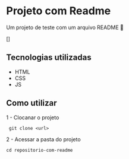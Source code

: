 # Projeto com Readme
Um projeto de teste com um arquivo README 🚀

[<img scr="" alt="">]

## Tecnologias utilizadas
- HTML
- CSS
- JS

## Como utilizar

 1 - Clocanar o projeto

```
 git clone <url>
 ```

 2 - Acessar a pasta do projeto

 ```
 cd repositorio-com-readme
 ```

